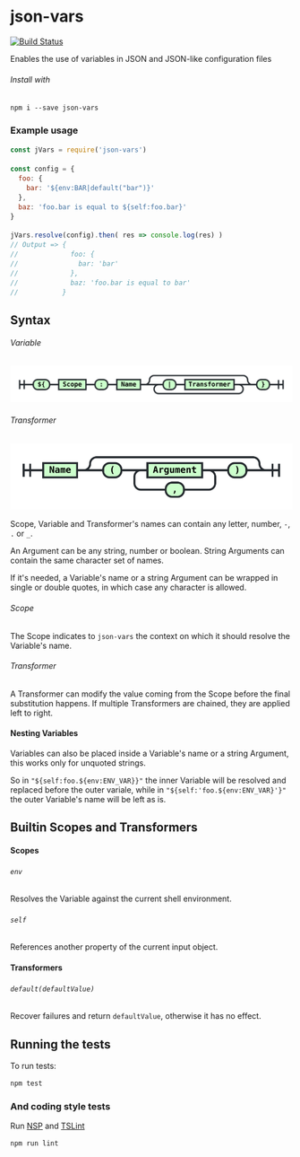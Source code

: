 # json-vars
[![Build Status][build-img]][build-link]

[build-link]: https://travis-ci.org/l-catallo/json-vars
[build-img]: https://travis-ci.org/l-catallo/json-vars.svg?branch=master

Enables the use of variables in JSON and JSON-like configuration files

###### Install with

`npm i --save json-vars`

### Example usage

```javascript
const jVars = require('json-vars')

const config = {
  foo: {
    bar: '${env:BAR|default("bar")}'
  },
  baz: 'foo.bar is equal to ${self:foo.bar}'
}

jVars.resolve(config).then( res => console.log(res) )
// Output => {
//             foo: {
//               bar: 'bar'
//             },
//             baz: 'foo.bar is equal to bar'
//           }
```

## Syntax

###### Variable
![Variable syntax diagram](./assets/Variable.svg)

###### Transformer
![Transformer syntax diagram](./assets/Transformer.svg)

Scope, Variable and Transformer's names can contain any letter,
number, `-`, `.` or `_`.

An Argument can be any string, number or boolean. String Arguments can contain
the same character set of names.

If it's needed, a Variable's name or a string Argument can be wrapped in
single or double quotes, in which case any character is allowed.

###### Scope

The Scope indicates to `json-vars` the context on which it should resolve the
Variable's name.

###### Transformer

A Transformer can modify the value coming from the Scope before the final
substitution happens. If multiple Transformers are chained, they are applied
left to right.

#### Nesting Variables

Variables can also be placed inside a Variable's name or a string Argument, this
works only for unquoted strings.

So in `"${self:foo.${env:ENV_VAR}}"` the inner Variable will be resolved and
replaced before the outer variale, while in `"${self:'foo.${env:ENV_VAR}'}"`
the outer Variable's name will be left as is.

## Builtin Scopes and Transformers

#### Scopes

###### `env`
Resolves the Variable against the current shell environment.

###### `self`
References another property of the current input object.

#### Transformers

###### `default(defaultValue)`
Recover failures and return `defaultValue`, otherwise it has no effect.

## Running the tests

To run tests:

```sh
npm test
```

### And coding style tests

Run [NSP][nsp-link] and [TSLint][tslint-link]

[nsp-link]: https://nodesecurity.io/
[tslint-link]: https://palantir.github.io/tslint/

```sh
npm run lint
```
